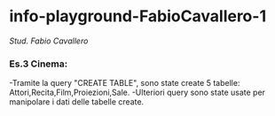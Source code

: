 # info-playground-FabioCavallero-1

_Stud. Fabio Cavallero_

### Es.3 Cinema:

-Tramite la query "CREATE TABLE", sono state create 5 tabelle: Attori,Recita,Film,Proiezioni,Sale.
-Ulteriori query sono state usate per manipolare i dati delle tabelle create.
